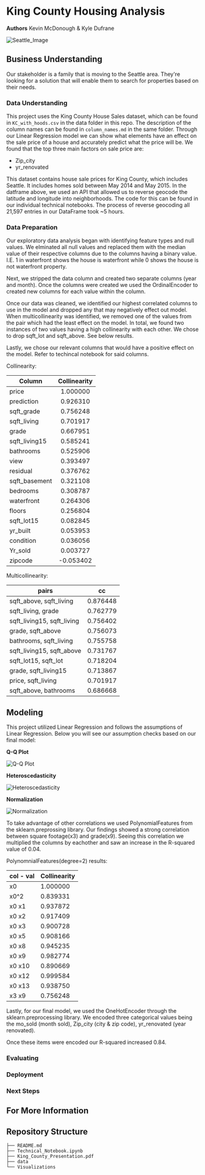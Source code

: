 # King County Housing Analysis

**Authors** Kevin McDonough & Kyle Dufrane

![Seattle_Image](Visualizations/Seattle.jpeg)


## Business Understanding

Our stakeholder is a family that is moving to the Seattle area. They're looking for a solution that will enable them to search for properties based on their needs.  


### Data Understanding

This project uses the King County House Sales dataset, which can be found in  `KC_with_hoods.csv` in the data folder in this repo. The description of the column names can be found in `column_names.md` in the same folder. Through our Linear Regression model we can show what elements have an effect on the sale price of a house and accurately predict what the price will be. We found that the top three main factors on sale price are:

* Zip_city
* yr_renovated

This dataset contains house sale prices for King County, which includes Seattle. It includes homes sold between May 2014 and May 2015. In the datframe above, we used an API that allowed us to reverse geocode the latitude and longitude into neighborhoods. The code for this can be found in our individual technical notebooks. The process of reverse geocoding all 21,597 entries in our DataFrame took ~5 hours.
 

### Data Preparation

Our exploratory data analysis began with identifying feature types and null values. We elminated all null values and replaced them with the median value of their respective columns due to the columns having a binary value. I.E. 1 in waterfront shows the house is waterfront while 0 shows the  house is not waterfront property. 

Next, we stripped the data column and created two separate columns (year and month). Once the columns were created we used the OrdinalEncoder to created new columns for each value within the column.

Once our data was cleaned, we identified our highest correlated columns to use in the model and dropped any that may negatively effect out model. When multicollinearity was identified, we removed one of the values from the pair which had the least effect on the model. In total, we found two instances of two values having a high collinearity with each other. We chose to drop sqft_lot and sqft_above. See below results.

Lastly, we chose our relevant columns that would have a positive effect on the model. Refer to techincal notebook for said columns. 


Collinearity:

|  Column        |Collinearity|
|----------------|:----------:|
| price          |   1.000000 |
| prediction     |   0.926310 |
| sqft_grade     |   0.756248 |
| sqft_living    |   0.701917 |
| grade          |   0.667951 |
| sqft_living15  |   0.585241 |
| bathrooms      |   0.525906 | 
| view           |   0.393497 |
| residual       |   0.376762 | 
| sqft_basement  |   0.321108 | 
| bedrooms       |   0.308787 | 
| waterfront     |   0.264306 |
| floors         |   0.256804 |
| sqft_lot15     |   0.082845 |
| yr_built       |   0.053953 |
| condition      |   0.036056 |
| Yr_sold        |   0.003727 | 
| zipcode        |  -0.053402 |


Multicollinearity:

| pairs                      | cc            |
| ---------------------------|:-------------:| 
| sqft_above, sqft_living    |   0.876448    |
| sqft_living, grade         |   0.762779    |
| sqft_living15, sqft_living |   0.756402    |
| grade, sqft_above          |   0.756073    |
| bathrooms, sqft_living     |   0.755758    |
| sqft_living15, sqft_above  |   0.731767    |
| sqft_lot15, sqft_lot       |   0.718204    |
| grade, sqft_living15       |   0.713867    |
| price, sqft_living         |   0.701917    |
| sqft_above, bathrooms      |   0.686668    |




## Modeling

This project utilized Linear Regression and follows the assumptions of Linear Regression. Below you will see our assumption checks based on our final model:

**Q-Q Plot**

![Q-Q Plot](Visualizations/qqplot.png)

**Heteroscedasticity**

![Heteroscedasticity](Visualizations/residuals.png)

**Normalization**

![Normalization](Visualizations/residuals_hist.png)



To take advantage of other correlations we used PolynomialFeatures from the sklearn.preprossing library. Our findings showed a strong correlation between square footage(x3) and grade(x9). Seeing this correlation we multiplied the columns by eachother and saw an increase in the R-squared value of 0.04.

PolynomnialFeatures(degree=2) results:



|col - val| Collinearity |
|---------|--------------|
| x0      |  1.000000    |
| x0^2    |  0.839331    |
| x0 x1   |  0.937872    |
| x0 x2   |  0.917409    |
| x0 x3   |  0.900728    |
| x0 x5   |  0.908166    |
| x0 x8   |  0.945235    |
| x0 x9   |  0.982774    |
| x0 x10  |  0.890669    | 
| x0 x12  |  0.999584    |
| x0 x13  |  0.938750    |
| x3 x9   |  0.756248    |

Lastly, for our final model, we used the OneHotEncoder through the sklearn.preprocessing library. We encoded three categorical values being the mo_sold (month sold), Zip_city (city & zip code), yr_renovated (year renovated). 

Once these items were encoded our R-squared increased 0.84.


### Evaluating



### Deployment


### Next Steps


## For More Information


## Repository Structure

```
├── README.md                          
├── Technical_Notebook.ipynb   
├── King_County_Presentation.pdf         
├── data                            
└── Visualizations
```